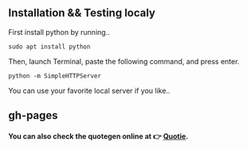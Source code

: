 ## Installation && Testing localy

First install python by running..
```
sudo apt install python
```
Then, launch Terminal, paste the following command, and press enter.
```
python -m SimpleHTTPServer
```
You can use your favorite local server if you like..

## gh-pages

#### You can also check the quotegen online at 👉 [Quotie](https://phaedonv.github.io/quotie/ "Find the quote that suits you the best!").

